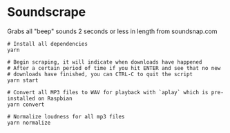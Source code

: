 # Soundscrape

Grabs all "beep" sounds 2 seconds or less in length from soundsnap.com

```
# Install all dependencies
yarn

# Begin scraping, it will indicate when downloads have happened
# After a certain period of time if you hit ENTER and see that no new
# downloads have finished, you can CTRL-C to quit the script
yarn start

# Convert all MP3 files to WAV for playback with `aplay` which is pre-installed on Raspbian
yarn convert

# Normalize loudness for all mp3 files
yarn normalize
```
